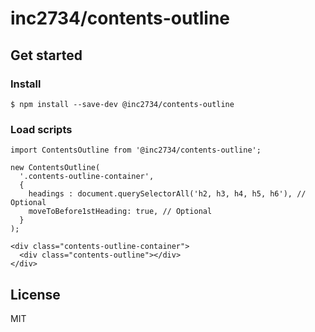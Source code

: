# inc2734/contents-outline

## Get started

### Install
```
$ npm install --save-dev @inc2734/contents-outline
```

### Load scripts

```
import ContentsOutline from '@inc2734/contents-outline';

new ContentsOutline(
  '.contents-outline-container',
  {
    headings : document.querySelectorAll('h2, h3, h4, h5, h6'), // Optional
    moveToBefore1stHeading: true, // Optional
  }
);
```

```
<div class="contents-outline-container">
  <div class="contents-outline"></div>
</div>
```

## License
MIT
